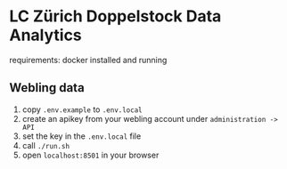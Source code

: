 # LC Zürich Doppelstock Data Analytics

requirements: docker installed and running

## Webling data

1. copy `.env.example` to `.env.local`
1. create an apikey from your webling account under `administration -> API`
2. set the key in the `.env.local` file
3. call `./run.sh`
4. open `localhost:8501` in your browser